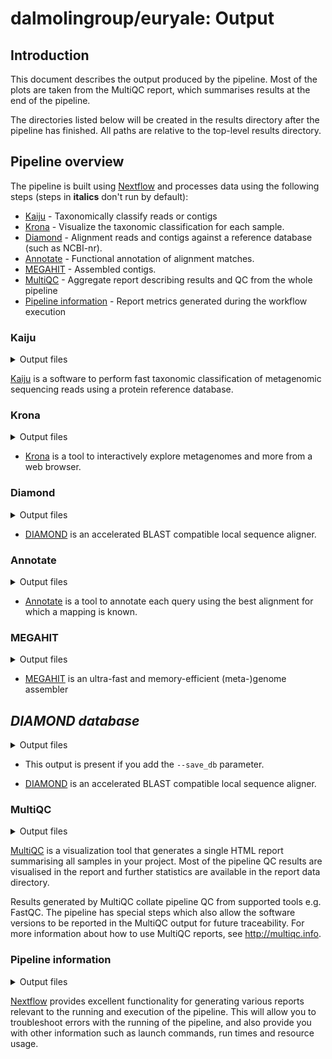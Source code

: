 # dalmolingroup/euryale: Output

## Introduction

This document describes the output produced by the pipeline. Most of the plots are taken from the MultiQC report, which summarises results at the end of the pipeline.

The directories listed below will be created in the results directory after the pipeline has finished. All paths are relative to the top-level results directory.

<!-- TODO nf-core: Write this documentation describing your workflow's output -->

## Pipeline overview

The pipeline is built using [Nextflow](https://www.nextflow.io/) and processes data using the following steps (steps in **italics** don't run by default):

- [Kaiju](#kaiju) - Taxonomically classify reads or contigs
- [Krona](#krona) - Visualize the taxonomic classification for each sample.
- [Diamond](#diamond) - Alignment reads and contigs against a reference database (such as NCBI-nr).
- [Annotate](#annotate) - Functional annotation of alignment matches.
- [MEGAHIT](#megahit) - Assembled contigs.
- [MultiQC](#multiqc) - Aggregate report describing results and QC from the whole pipeline
- [Pipeline information](#pipeline-information) - Report metrics generated during the workflow execution

### Kaiju

<details markdown="1">
<summary>Output files</summary>

- `taxonomy/`
  - `${sample}.tsv`: Kaiju classification output.
  - `${sample}.txt`: Kaiju2Table TSV output.

</details>

[Kaiju](https://github.com/bioinformatics-centre/kaiju/) is a
software to perform fast taxonomic classification of metagenomic sequencing reads using a protein reference database.

### Krona

<details markdown="1">
<summary>Output files</summary>

- `taxonomy/`
  - `${sample}.html`: Krona visualization for the sample.

</details>

- [Krona](https://github.com/marbl/Krona/) is a tool to interactively explore metagenomes and more from a web browser.

### Diamond

<details markdown="1">
<summary>Output files</summary>

- `alignment/${sample}/`
  - `${sample}.txt`: Alignment matches in blast tabular output format.
  - `${sample}.log`: DIAMOND execution log.

</details>

- [DIAMOND](https://github.com/bbuchfink/diamond) is an accelerated BLAST compatible local sequence aligner.

### Annotate

<details markdown="1">
<summary>Output files</summary>

- `functional/${sample}/`
  - `${sample}_annotated.txt`: Alignment matches annotated to chosen
    functional database (e.g. GO).

</details>

- [Annotate](https://github.com/dalmolingroup/annotate) is a tool to annotate each query using the best alignment for which a mapping is known.

### MEGAHIT

<details markdown="1">
<summary>Output files</summary>

- `assembly/${sample}/`
  - `${sample}.contigs.fa.gz`: Contigs assembled for the sample.

</details>

- [MEGAHIT](https://github.com/voutcn/megahit) is an ultra-fast and memory-efficient (meta-)genome assembler

## _DIAMOND database_

<details markdown="1">
<summary>Output files</summary>

- `diamond_db/`
  - `${database_name}.dmnd`: DIAMOND database for the reference fasta file.

</details>

- This output is present if you add the `--save_db` parameter.

- [DIAMOND](https://github.com/bbuchfink/diamond) is an accelerated BLAST compatible local sequence aligner.

### MultiQC

<details markdown="1">
<summary>Output files</summary>

- `multiqc/`
  - `multiqc_report.html`: a standalone HTML file that can be viewed in your web browser.
  - `multiqc_data/`: directory containing parsed statistics from the different tools used in the pipeline.
  - `multiqc_plots/`: directory containing static images from the report in various formats.

</details>

[MultiQC](http://multiqc.info) is a visualization tool that generates a single HTML report summarising all samples in your project. Most of the pipeline QC results are visualised in the report and further statistics are available in the report data directory.

Results generated by MultiQC collate pipeline QC from supported tools e.g. FastQC. The pipeline has special steps which also allow the software versions to be reported in the MultiQC output for future traceability. For more information about how to use MultiQC reports, see <http://multiqc.info>.

### Pipeline information

<details markdown="1">
<summary>Output files</summary>

- `pipeline_info/`
  - Reports generated by Nextflow: `execution_report.html`, `execution_timeline.html`, `execution_trace.txt` and `pipeline_dag.dot`/`pipeline_dag.svg`.
  - Reports generated by the pipeline: `pipeline_report.html`, `pipeline_report.txt` and `software_versions.yml`. The `pipeline_report*` files will only be present if the `--email` / `--email_on_fail` parameter's are used when running the pipeline.
  - Reformatted samplesheet files used as input to the pipeline: `samplesheet.valid.csv`.

</details>

[Nextflow](https://www.nextflow.io/docs/latest/tracing.html) provides excellent functionality for generating various reports relevant to the running and execution of the pipeline. This will allow you to troubleshoot errors with the running of the pipeline, and also provide you with other information such as launch commands, run times and resource usage.
